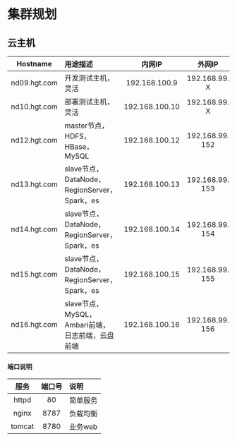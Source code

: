 # 集群规划  
## 云主机   
   
   |   Hostname  |                         用途描述                  |       内网IP    |       外网IP        |     配置信息    | 
   |:-----------:|:-------------------------------------------------|:--------------:|:-------------------:|:-------------------:|
   |nd09.hgt.com | 开发测试主机，灵活                                 |   192.168.100.9 |   192.168.99. X     |CPU4+RAM8+DISK80 |  
   |nd10.hgt.com | 部署测试主机，灵活                                 |   192.168.100.10 |   192.168.99. X    |CPU4+RAM8+DISK80 |  
   |nd12.hgt.com | master节点，HDFS，HBase，MySQL                    |   192.168.100.12 |   192.168.99. 152  | CPU8+RAM16+DISK160 PHP |   
   |nd13.hgt.com | slave节点，DataNode，RegionServer，Spark，es       |   192.168.100.13 |   192.168.99. 153  | CPU4+RAM8+DISK80   |  
   |nd14.hgt.com | slave节点，DataNode，RegionServer，Spark，es       |   192.168.100.14 |   192.168.99. 154  | CPU4+RAM8+DISK80   |  
   |nd15.hgt.com | slave节点，DataNode，RegionServer，Spark，es       |   192.168.100.15 |   192.168.99. 155  | CPU4+RAM8+DISK80   |  
   |nd16.hgt.com | slave节点，MySQL，Ambari前端，日志前端，云盘前端      |   192.168.100.16 |   192.168.99. 156 | CPU4+RAM8+DISK80   |  
  
  
#### 端口说明
   
   |    服务      |    端口号     |    说明         |
   |:-----------:|:-------------:|:---------------|
   |    httpd      |    80       |    简单服务     |
   |    nginx      |    8787     |    负载均衡     |
   |    tomcat     |    8780     |    业务web      |


